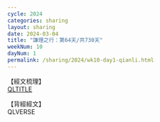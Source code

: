 ```yaml
---
cycle: 2024
categories: sharing
layout: sharing
date: 2024-03-04
title: "謙理之行：第64天/共730天"
weekNum: 10
dayNum: 1
permalink: /sharing/2024/wk10-day1-qianli.html
---
```

【經文梳理】  
[QLTITLE](QLLINK)

【背經經文】  
QLVERSE
